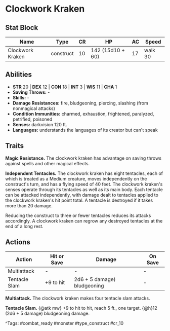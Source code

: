 # Clockwork Kraken

## Stat Block

| Name | Type | CR | HP | AC | Speed |
|------|------|----|----|----|-------|
| Clockwork Kraken | construct | 10 | 142 (15d10 + 60) | 17 | walk 30 |

## Abilities

- **STR** 20 | **DEX** 12 | **CON** 18 | **INT** 3 | **WIS** 11 | **CHA** 1
- **Saving Throws:** -  
- **Skills:** -  
- **Damage Resistances:** fire, bludgeoning, piercing, slashing (from nonmagical attacks)  
- **Condition Immunities:** charmed, exhaustion, frightened, paralyzed, petrified, poisoned  
- **Senses:** darkvision 120 ft.  
- **Languages:** understands the languages of its creator but can't speak

## Traits

**Magic Resistance.** The clockwork kraken has advantage on saving throws against spells and other magical effects.

**Independent Tentacles.** The clockwork kraken has eight tentacles, each of which is treated as a Medium creature, moves independently on the construct's turn, and has a flying speed of 40 feet. The clockwork kraken's senses operate through its tentacles as well as its main body. Each tentacle can be attacked independently, with damage dealt to tentacles applied to the clockwork kraken's hit point total. A tentacle is destroyed if it takes more than 20 damage.

Reducing the construct to three or fewer tentacles reduces its attacks accordingly. A clockwork kraken can regrow any destroyed tentacles at the end of a long rest.


## Actions

| Action | Hit or Save | Damage | On Save |
|--------|--------------|--------|----------|
| Multiattack | - | - | - |
| Tentacle Slam | +9 to hit | 2d6 + 5 damage) bludgeoning | - |

**Multiattack.** The clockwork kraken makes four tentacle slam attacks.

**Tentacle Slam.** {@atk mw} +9 to hit to hit, reach 5 ft., one target. {@h}12 (2d6 + 5 damage) bludgeoning damage.


^Tags: #combat_ready #monster #type_construct #cr_10